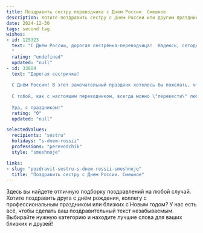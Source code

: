 ```yaml
---
title: Поздравить сестру переводчика с Днем России. Смешное
description: Хотите поздравить сестру с Днем России или другим праздником? Наш ИИ создаст незабываемое поздравление, а вы обязательно выделитесь среди других.  
date: 2024-12-30
tags: second tag
wishes:
- id: 125323
  text: "С Днём России, дорогая сестрёнка-переводчица!  Надеюсь, сегодня тебе не придётся переводить ничьи  \"загадочные\"  поздравления,  а только наслаждаться праздником и  вкусными пирожками!  Пусть твоя жизнь будет  ярче, чем  флаг России, и  более понятна, чем  правила русского языка (шутка, конечно!).  С праздником!
  "
  rating: "undefined"
  updated: "null"
- id: 33884
  text: "Дорогая сестричка!
  
  С Днём России! В этот замечательный праздник хотелось бы пожелать, чтобы твои переводы были такими же точными, как GPS в туманном лесу, и чтобы клиенты всегда понимали твои шедевры так же ясно, как сочинения Пушкина!
  
  С тобой, как с настоящим переводчиком, всегда можно \"перевести\" любую ситуацию в шутку — так что давай будем переводить радость из одного уголка в другой! Пусть твоя жизнь будет яркой, как флаг России, и сладкой, как пирожки на бабушкиной кухне!
  
  Ура, с праздником!"
  rating: "0"
  updated: "null"

selectedValues:
  recipients: "sestru"
  holidays: "s-dnem-rossii"
  professions: "perevodchik"
  style: "smeshnoje"

links:
- slug: "pozdravit-sestru-s-dnem-rossii-smeshnoje"
  title: "Поздравить сестру с Днем России. Смешное"
---
```


Здесь вы найдете отличную подборку поздравлений на любой случай. 
Хотите поздравить друга с днём рождения, коллегу с профессиональным праздником или близких с Новым годом? У нас есть всё, чтобы сделать ваш поздравительный текст незабываемым. Выбирайте нужную категорию и находите лучшие слова для ваших близких и друзей!

